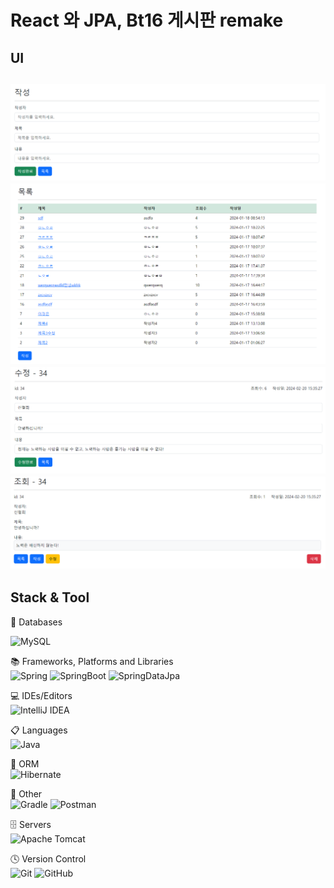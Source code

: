 <h1>React 와 JPA, Bt16 게시판 remake</h1>

<h2>UI<h2>

![RBoardServer Creat Page.png](doc%2FpageScreenshot%2FRBoardServer%20Creat%20Page.png)
![RBoardServer List Page.png](doc%2FpageScreenshot%2FRBoardServer%20List%20Page.png)
![RBoardServer Update Page.png](doc%2FpageScreenshot%2FRBoardServer%20Update%20Page.png)
![RBoardServer Detail Page.png](doc%2FpageScreenshot%2FRBoardServer%20Detail%20Page.png)

<h2>Stack & Tool</h2>

💾 Databases<br>

![MySQL](https://img.shields.io/badge/mysql-%2300f.svg?style=for-the-badge&logo=mysql&logoColor=white)

📚 Frameworks, Platforms and Libraries<br>
![Spring](https://img.shields.io/badge/spring-%236DB33F.svg?style=for-the-badge&logo=spring&logoColor=white)
![SpringBoot](https://img.shields.io/badge/springboot-6DB33F?style=for-the-badge&logo=springboot&logoColor=white)
![SpringDataJpa](https://img.shields.io/badge/springdatajpa-6DB33F?style=for-the-badge&logo=springdatajpa&logoColor=white)

💻 IDEs/Editors<br>
![IntelliJ IDEA](https://img.shields.io/badge/IntelliJIDEA-000000.svg?style=for-the-badge&logo=intellij-idea&logoColor=white)

📋 Languages<br>
![Java](https://img.shields.io/badge/java-%23ED8B00.svg?style=for-the-badge&logo=openjdk&logoColor=white)

🎋 ORM<br>
![Hibernate](https://img.shields.io/badge/Hibernate-59666C?style=for-the-badge&logo=Hibernate&logoColor=white)

🥅 Other<br>
![Gradle](https://img.shields.io/badge/Gradle-02303A.svg?style=for-the-badge&logo=Gradle&logoColor=white)
![Postman](https://img.shields.io/badge/Postman-FF6C37?style=for-the-badge&logo=postman&logoColor=white)

🗄️ Servers<br>
![Apache Tomcat](https://img.shields.io/badge/apache%20tomcat-%23F8DC75.svg?style=for-the-badge&logo=apache-tomcat&logoColor=black)

🕓 Version Control<br>
![Git](https://img.shields.io/badge/git-%23F05033.svg?style=for-the-badge&logo=git&logoColor=white)
![GitHub](https://img.shields.io/badge/github-%23121011.svg?style=for-the-badge&logo=github&logoColor=white)
